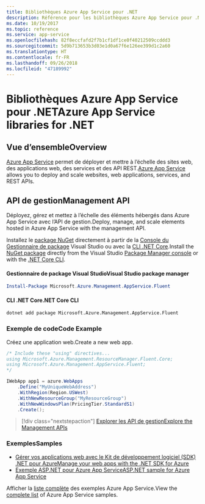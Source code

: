```yaml
---
title: Bibliothèques Azure App Service pour .NET
description: Référence pour les bibliothèques Azure App Service pour .NET
ms.date: 10/19/2017
ms.topic: reference
ms.service: app-service
ms.openlocfilehash: 82f8eccfafd2f7b1cf1df1ce0f40212509ccddd3
ms.sourcegitcommit: 5d9b713653b3d03e1d0a67f6e126ee399d1c2a60
ms.translationtype: HT
ms.contentlocale: fr-FR
ms.lasthandoff: 09/26/2018
ms.locfileid: "47189992"
---
```

# <a name="azure-app-service-libraries-for-net"></a><span data-ttu-id="07bff-103">Bibliothèques Azure App Service pour .NET</span><span class="sxs-lookup"><span data-stu-id="07bff-103">Azure App Service libraries for .NET</span></span>

## <a name="overview"></a><span data-ttu-id="07bff-104">Vue d’ensemble</span><span class="sxs-lookup"><span data-stu-id="07bff-104">Overview</span></span>

<span data-ttu-id="07bff-105">[Azure App Service](/azure/app-service/app-service-value-prop-what-is) permet de déployer et mettre à l’échelle des sites web, des applications web, des services et des API REST.</span><span class="sxs-lookup"><span data-stu-id="07bff-105">[Azure App Service](/azure/app-service/app-service-value-prop-what-is) allows you to deploy and scale websites, web applications, services, and REST APIs.</span></span>

## <a name="management-api"></a><span data-ttu-id="07bff-106">API de gestion</span><span class="sxs-lookup"><span data-stu-id="07bff-106">Management API</span></span>

<span data-ttu-id="07bff-107">Déployez, gérez et mettez à l’échelle des éléments hébergés dans Azure App Service avec l’API de gestion.</span><span class="sxs-lookup"><span data-stu-id="07bff-107">Deploy, manage, and scale elements hosted in Azure App Service with the management API.</span></span>

<span data-ttu-id="07bff-108">Installez le [package NuGet](https://www.nuget.org/packages/Microsoft.Azure.Management.AppService.Fluent) directement à partir de la [Console du Gestionnaire de package][PackageManager] Visual Studio ou avec la [CLI .NET Core][DotNetCLI].</span><span class="sxs-lookup"><span data-stu-id="07bff-108">Install the [NuGet package](https://www.nuget.org/packages/Microsoft.Azure.Management.AppService.Fluent) directly from the Visual Studio [Package Manager console][PackageManager] or with the [.NET Core CLI][DotNetCLI].</span></span>


#### <a name="visual-studio-package-manager"></a><span data-ttu-id="07bff-109">Gestionnaire de package Visual Studio</span><span class="sxs-lookup"><span data-stu-id="07bff-109">Visual Studio package manager</span></span>

```powershell
Install-Package Microsoft.Azure.Management.AppService.Fluent
```

#### <a name="net-core-cli"></a><span data-ttu-id="07bff-110">CLI .NET Core</span><span class="sxs-lookup"><span data-stu-id="07bff-110">.NET Core CLI</span></span>

```bash
dotnet add package Microsoft.Azure.Management.AppService.Fluent
```

### <a name="code-example"></a><span data-ttu-id="07bff-111">Exemple de code</span><span class="sxs-lookup"><span data-stu-id="07bff-111">Code Example</span></span>

<span data-ttu-id="07bff-112">Créez une application web.</span><span class="sxs-lookup"><span data-stu-id="07bff-112">Create a new web app.</span></span>

```csharp
/* Include these "using" directives...
using Microsoft.Azure.Management.ResourceManager.Fluent.Core;
using Microsoft.Azure.Management.AppService.Fluent;
*/

IWebApp app1 = azure.WebApps
    .Define("MyUniqueWebAddress")
    .WithRegion(Region.USWest)
    .WithNewResourceGroup("MyResourceGroup")
    .WithNewWindowsPlan(PricingTier.StandardS1)
    .Create();
```

> [!div class="nextstepaction"]
> [<span data-ttu-id="07bff-113">Explorer les API de gestion</span><span class="sxs-lookup"><span data-stu-id="07bff-113">Explore the Management APIs</span></span>](/dotnet/api/overview/azure/appservice/management)

### <a name="samples"></a><span data-ttu-id="07bff-114">Exemples</span><span class="sxs-lookup"><span data-stu-id="07bff-114">Samples</span></span>

* [<span data-ttu-id="07bff-115">Gérer vos applications web avec le Kit de développement logiciel (SDK) .NET pour Azure</span><span class="sxs-lookup"><span data-stu-id="07bff-115">Manage your web apps with the .NET SDK for Azure</span></span>](https://azure.microsoft.com/resources/samples/app-service-web-dotnet-manage/)
* [<span data-ttu-id="07bff-116">Exemple ASP.NET pour Azure App Service</span><span class="sxs-lookup"><span data-stu-id="07bff-116">ASP.NET sample for Azure App Service</span></span>](https://azure.microsoft.com/resources/samples/app-service-web-dotnet-get-started/)

<span data-ttu-id="07bff-117">Afficher la [liste complète](https://azure.microsoft.com/resources/samples/?platform=dotnet&term=app%20service) des exemples Azure App Service.</span><span class="sxs-lookup"><span data-stu-id="07bff-117">View the [complete list](https://azure.microsoft.com/resources/samples/?platform=dotnet&term=app%20service) of Azure App Service samples.</span></span>

[PackageManager]: https://docs.microsoft.com/nuget/tools/package-manager-console
[DotNetCLI]: https://docs.microsoft.com/dotnet/core/tools/dotnet-add-package